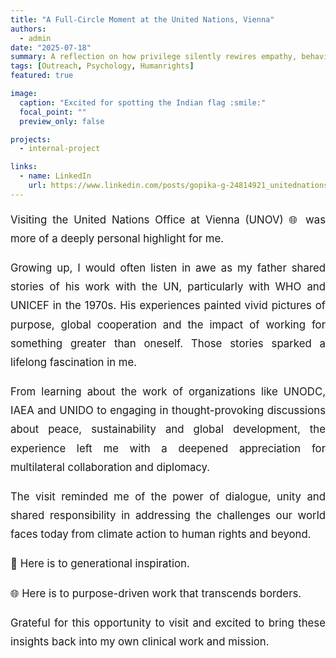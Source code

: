 ```yaml
---
title: "A Full-Circle Moment at the United Nations, Vienna"
authors:
  - admin
date: "2025-07-18"
summary: A reflection on how privilege silently rewires empathy, behavior, and leadership — backed by science and shaped by experience.
tags: [Outreach, Psychology, Humanrights]
featured: true

image:
  caption: "Excited for spotting the Indian flag :smile:"
  focal_point: ""
  preview_only: false

projects:
  - internal-project

links:
  - name: LinkedIn
    url: https://www.linkedin.com/posts/gopika-g-24814921_unitednations-unov-vienna-activity-7352937880870125568-0JWp?utm_source=share&utm_medium=member_desktop&rcm=ACoAAA1B9okBgRqYGUrFv38WUsTcyAeNDJtsn_E
---
```


<div style="max-width: 800px; margin: auto; text-align: justify; font-size: 1.05rem; line-height: 1.8;">

 Visiting the United Nations Office at Vienna (UNOV) 🌐 was more of a deeply personal highlight for me.


Growing up, I would often listen in awe as my father shared stories of his work with the UN, particularly with WHO and UNICEF in the 1970s. His experiences painted vivid pictures of purpose, global cooperation and the impact of working for something greater than oneself. Those stories sparked a lifelong fascination in me.


From learning about the work of organizations like UNODC, IAEA and UNIDO to engaging in thought-provoking discussions about peace, sustainability and global development, the experience left me with a deepened appreciation for multilateral collaboration and diplomacy.


The visit reminded me of the power of dialogue, unity and shared responsibility in addressing the challenges our world faces today from climate action to human rights and beyond.


🤝 Here is to generational inspiration.

🌐 Here is to purpose-driven work that transcends borders.


Grateful for this opportunity to visit and excited to bring these insights back into my own clinical work and mission.

</div>
